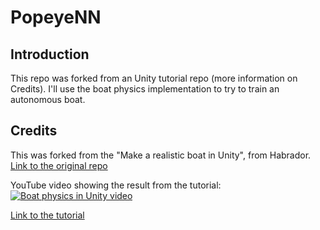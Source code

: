 # PopeyeNN

## Introduction

This repo was forked from an Unity tutorial repo (more information on Credits). I'll use the boat physics implementation to try to train an autonomous boat.

## Credits

This was forked from the "Make a realistic boat in Unity", from Habrador.
[Link to the original repo](https://github.com/Habrador/Unity-Boat-physics-Tutorial)

YouTube video showing the result from the tutorial:
[![Boat physics in Unity video](http://img.youtube.com/vi/6Ec-gxpC-Ik/0.jpg)](http://www.youtube.com/watch?v=6Ec-gxpC-Ik "Boat physics in Unity video")

[Link to the tutorial](https://www.habrador.com/tutorials/unity-boat-tutorial/)